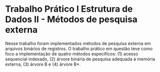 # Trabalho Prático I Estrutura de Dados II - Métodos de pesquisa externa 

Nesse trabalho foram implementados métodos de pesquisa externa em arquivos binários de registros. O trabalho prático em questão teve como foco a implementação de quatro métodos específicos: (1) acesso sequencial indexado, (2) árvore binária de pesquisa adequada à memória externa, (3) árvore B e (4) árvore B*.
